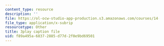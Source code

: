 ```yaml
---
content_type: resource
description: ''
file: https://ol-ocw-studio-app-production.s3.amazonaws.com/courses/14-01-principles-of-microeconomics-fall-2018/f89a495a68372885d77d2f0e9bd69501_oFL2Hxqg7eo.srt
file_type: application/x-subrip
resourcetype: Other
title: 3play caption file
uid: f89a495a-6837-2885-d77d-2f0e9bd69501
---
```


